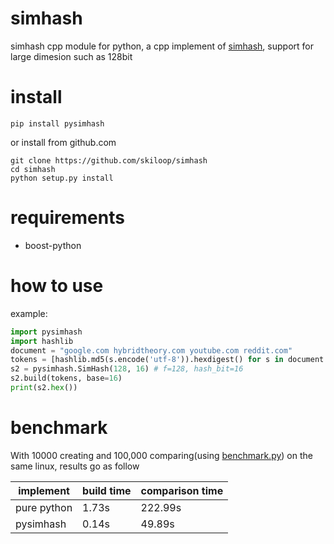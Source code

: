 # simhash

simhash cpp module for python, a cpp implement of [simhash](https://github.com/leonsim/simhash), support for large
dimesion such as 128bit

# install

```shell
pip install pysimhash
```

or install from github.com

```shell
git clone https://github.com/skiloop/simhash
cd simhash
python setup.py install
```

# requirements

- boost-python


# how to use

example: 
```python
import pysimhash
import hashlib
document = "google.com hybridtheory.com youtube.com reddit.com"
tokens = [hashlib.md5(s.encode('utf-8')).hexdigest() for s in document.split(" ")]
s2 = pysimhash.SimHash(128, 16) # f=128, hash_bit=16
s2.build(tokens, base=16)
print(s2.hex())
```

# benchmark

With 10000 creating and 100,000 comparing(using [benchmark.py](./benchmark.py)) on the same linux, results
go as follow

| implement   | build time | comparison time |
|-------------|------------|-----------------|
| pure python | 1.73s      | 222.99s         |
| pysimhash   | 0.14s      | 49.89s          |
